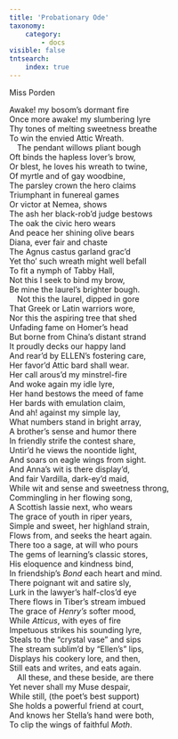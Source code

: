 ```yaml
---
title: 'Probationary Ode'
taxonomy:
    category:
        - docs
visible: false
tntsearch:
    index: true
---
```


<div class="author">Miss Porden</div>

Awake! my bosom’s dormant fire  
Once more awake! my slumbering lyre  
Thy tones of melting sweetness breathe  
To win the envied Attic Wreath.  
&emsp;The pendant willows pliant bough  
Oft binds the hapless lover’s brow,  
Or blest, he loves his wreath to twine,  
Of myrtle and of gay woodbine,  
The parsley crown the hero claims  
Triumphant in funereal games  
Or victor at Nemea, shows  
The ash her black-rob’d judge bestows  
The oak the civic hero wears  
And peace her shining olive bears  
Diana, ever fair and chaste  
The Agnus castus garland grac’d  
Yet tho’ such wreath might well befall  
To fit a nymph of Tabby Hall,  
Not this I seek to bind my brow,  
Be mine the laurel’s brighter bough.  
&emsp;Not this the laurel, dipped in gore  
That Greek or Latin warriors wore,  
Nor this the aspiring tree that shed  
Unfading fame on Homer’s head  
But borne from China’s distant strand  
It proudly decks our happy land  
And rear’d by <span class="small">ELLEN</span>’s fostering care,  
Her favor’d Attic bard shall wear.  
Her call arous’d my minstrel-fire  
And woke again my idle lyre,  
Her hand bestows the meed of fame  
Her bards with emulation claim,  
And ah! against my simple lay,  
What numbers stand in bright array,  
A brother’s sense and humor there  
In friendly strife the contest share,  
Untir’d he views the noontide light,  
And soars on eagle wings from sight.  
And Anna’s wit is there display’d,  
And fair Vardilla, dark-ey’d maid,  
While wit and sense and sweetness throng,  
Commingling in her flowing song,  
A Scottish lassie next, who wears  
The grace of youth in riper years,  
Simple and sweet, her highland strain,  
Flows from, and seeks the heart again.  
There too a sage, at will who pours  
The gems of learning’s classic stores,  
His eloquence and kindness bind,  
In friendship’s *Bond* each heart and mind.  
There poignant wit and satire sly,  
Lurk in the lawyer’s half-clos’d eye  
There flows in Tiber’s stream imbued  
The grace of *Henry’s* softer mood,  
While *Atticus*, with eyes of fire  
Impetuous strikes his sounding lyre,  
Steals to the “crystal vase” and sips  
The stream sublim’d by “Ellen’s” lips,  
Displays his cookery lore, and then,  
Still eats and writes, and eats again.  
&emsp;All these, and these beside, are there  
Yet never shall my Muse despair,  
While still, (the poet’s best support)  
She holds a powerful friend at court,  
And knows her Stella’s hand were both,  
To clip the wings of faithful *Moth*.
